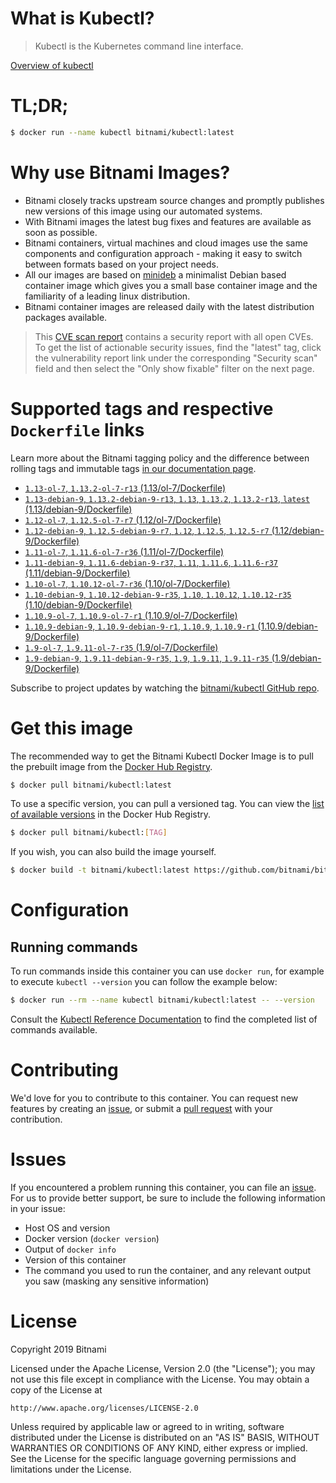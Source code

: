 
# What is Kubectl?

> Kubectl is the Kubernetes command line interface.

[Overview of kubectl](https://kubernetes.io/docs/reference/kubectl/overview/)

# TL;DR;

```bash
$ docker run --name kubectl bitnami/kubectl:latest
```

# Why use Bitnami Images?

* Bitnami closely tracks upstream source changes and promptly publishes new versions of this image using our automated systems.
* With Bitnami images the latest bug fixes and features are available as soon as possible.
* Bitnami containers, virtual machines and cloud images use the same components and configuration approach - making it easy to switch between formats based on your project needs.
* All our images are based on [minideb](https://github.com/bitnami/minideb) a minimalist Debian based container image which gives you a small base container image and the familiarity of a leading linux distribution.
* Bitnami container images are released daily with the latest distribution packages available.


> This [CVE scan report](https://quay.io/repository/bitnami/kubectl?tab=tags) contains a security report with all open CVEs. To get the list of actionable security issues, find the "latest" tag, click the vulnerability report link under the corresponding "Security scan" field and then select the "Only show fixable" filter on the next page.

# Supported tags and respective `Dockerfile` links

Learn more about the Bitnami tagging policy and the difference between rolling tags and immutable tags [in our documentation page](https://docs.bitnami.com/containers/how-to/understand-rolling-tags-containers/).


* [`1.13-ol-7`, `1.13.2-ol-7-r13` (1.13/ol-7/Dockerfile)](https://github.com/bitnami/bitnami-docker-kubectl/blob/1.13.2-ol-7-r13/1.13/ol-7/Dockerfile)
* [`1.13-debian-9`, `1.13.2-debian-9-r13`, `1.13`, `1.13.2`, `1.13.2-r13`, `latest` (1.13/debian-9/Dockerfile)](https://github.com/bitnami/bitnami-docker-kubectl/blob/1.13.2-debian-9-r13/1.13/debian-9/Dockerfile)
* [`1.12-ol-7`, `1.12.5-ol-7-r7` (1.12/ol-7/Dockerfile)](https://github.com/bitnami/bitnami-docker-kubectl/blob/1.12.5-ol-7-r7/1.12/ol-7/Dockerfile)
* [`1.12-debian-9`, `1.12.5-debian-9-r7`, `1.12`, `1.12.5`, `1.12.5-r7` (1.12/debian-9/Dockerfile)](https://github.com/bitnami/bitnami-docker-kubectl/blob/1.12.5-debian-9-r7/1.12/debian-9/Dockerfile)
* [`1.11-ol-7`, `1.11.6-ol-7-r36` (1.11/ol-7/Dockerfile)](https://github.com/bitnami/bitnami-docker-kubectl/blob/1.11.6-ol-7-r36/1.11/ol-7/Dockerfile)
* [`1.11-debian-9`, `1.11.6-debian-9-r37`, `1.11`, `1.11.6`, `1.11.6-r37` (1.11/debian-9/Dockerfile)](https://github.com/bitnami/bitnami-docker-kubectl/blob/1.11.6-debian-9-r37/1.11/debian-9/Dockerfile)
* [`1.10-ol-7`, `1.10.12-ol-7-r36` (1.10/ol-7/Dockerfile)](https://github.com/bitnami/bitnami-docker-kubectl/blob/1.10.12-ol-7-r36/1.10/ol-7/Dockerfile)
* [`1.10-debian-9`, `1.10.12-debian-9-r35`, `1.10`, `1.10.12`, `1.10.12-r35` (1.10/debian-9/Dockerfile)](https://github.com/bitnami/bitnami-docker-kubectl/blob/1.10.12-debian-9-r35/1.10/debian-9/Dockerfile)
* [`1.10.9-ol-7`, `1.10.9-ol-7-r1` (1.10.9/ol-7/Dockerfile)](https://github.com/bitnami/bitnami-docker-kubectl/blob/1.10.9-ol-7-r1/1.10.9/ol-7/Dockerfile)
* [`1.10.9-debian-9`, `1.10.9-debian-9-r1`, `1.10.9`, `1.10.9-r1` (1.10.9/debian-9/Dockerfile)](https://github.com/bitnami/bitnami-docker-kubectl/blob/1.10.9-debian-9-r1/1.10.9/debian-9/Dockerfile)
* [`1.9-ol-7`, `1.9.11-ol-7-r35` (1.9/ol-7/Dockerfile)](https://github.com/bitnami/bitnami-docker-kubectl/blob/1.9.11-ol-7-r35/1.9/ol-7/Dockerfile)
* [`1.9-debian-9`, `1.9.11-debian-9-r35`, `1.9`, `1.9.11`, `1.9.11-r35` (1.9/debian-9/Dockerfile)](https://github.com/bitnami/bitnami-docker-kubectl/blob/1.9.11-debian-9-r35/1.9/debian-9/Dockerfile)

Subscribe to project updates by watching the [bitnami/kubectl GitHub repo](https://github.com/bitnami/bitnami-docker-kubectl).

# Get this image

The recommended way to get the Bitnami Kubectl Docker Image is to pull the prebuilt image from the [Docker Hub Registry](https://hub.docker.com/r/bitnami/kubectl).

```bash
$ docker pull bitnami/kubectl:latest
```

To use a specific version, you can pull a versioned tag. You can view the [list of available versions](https://hub.docker.com/r/bitnami/kubectl/tags/) in the Docker Hub Registry.

```bash
$ docker pull bitnami/kubectl:[TAG]
```

If you wish, you can also build the image yourself.

```bash
$ docker build -t bitnami/kubectl:latest https://github.com/bitnami/bitnami-docker-kubectl.git
```

# Configuration

## Running commands

To run commands inside this container you can use `docker run`, for example to execute `kubectl --version` you can follow the example below:

```bash
$ docker run --rm --name kubectl bitnami/kubectl:latest -- --version
```

Consult the [Kubectl Reference Documentation](https://kubernetes.io/docs/reference/generated/kubectl/kubectl-commands) to find the completed list of commands available.

# Contributing

We'd love for you to contribute to this container. You can request new features by creating an [issue](https://github.com/bitnami/bitnami-docker-kubectl/issues), or submit a [pull request](https://github.com/bitnami/bitnami-docker-kubectl/pulls) with your contribution.

# Issues

If you encountered a problem running this container, you can file an [issue](https://github.com/bitnami/bitnami-docker-kubectl/issues). For us to provide better support, be sure to include the following information in your issue:

- Host OS and version
- Docker version (`docker version`)
- Output of `docker info`
- Version of this container
- The command you used to run the container, and any relevant output you saw (masking any sensitive information)

# License

Copyright 2019 Bitnami

Licensed under the Apache License, Version 2.0 (the "License");
you may not use this file except in compliance with the License.
You may obtain a copy of the License at

    http://www.apache.org/licenses/LICENSE-2.0

Unless required by applicable law or agreed to in writing, software
distributed under the License is distributed on an "AS IS" BASIS,
WITHOUT WARRANTIES OR CONDITIONS OF ANY KIND, either express or implied.
See the License for the specific language governing permissions and
limitations under the License.
